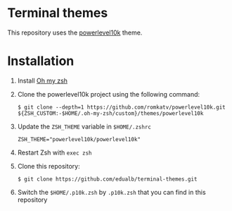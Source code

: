 # Terminal themes

This repository uses the [powerlevel10k](https://github.com/romkatv/powerlevel10k#are-there-configuration-options-that-make-powerlevel10k-slow) theme.

# Installation

1. Install [Oh my zsh](https://github.com/ohmyzsh/ohmyzsh)

2. Clone the powerlevel10k project using  the following command:
    ```shell
    $ git clone --depth=1 https://github.com/romkatv/powerlevel10k.git ${ZSH_CUSTOM:-$HOME/.oh-my-zsh/custom}/themes/powerlevel10k
    ```

3. Update the `ZSH_THEME` variable in `$HOME/.zshrc`
    ```shell
    ZSH_THEME="powerlevel10k/powerlevel10k"
    ```

4. Restart Zsh with `exec zsh`

5. Clone this repository:
    ```shell
    $ git clone https://github.com/edualb/terminal-themes.git
    ```

6. Switch the `$HOME/.p10k.zsh` by `.p10k.zsh` that you can find in this repository  


